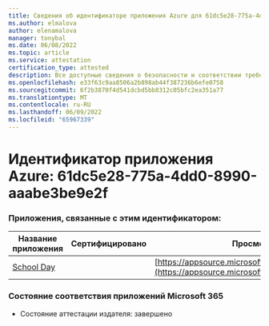 ```yaml
---
title: Сведения об идентификаторе приложения Azure для 61dc5e28-775a-4dd0-8990-aaabe3be9e2f
ms.author: elmalova
author: elenamalova
manager: tonybal
ms.date: 06/08/2022
ms.topic: article
ms.service: attestation
certification_type: attested
description: Все доступные сведения о безопасности и соответствии требованиям для 61dc5e28-775a-4dd0-8990-aaabe3be9e2f.
ms.openlocfilehash: e33f63c9aa8506a2b898ab44f387236b6efe0758
ms.sourcegitcommit: 6f2b3870f4d541dcbd5bb8312c05bfc2ea351a77
ms.translationtype: MT
ms.contentlocale: ru-RU
ms.lasthandoff: 06/09/2022
ms.locfileid: "65967339"
---
```

# <a name="azure-app-id-61dc5e28-775a-4dd0-8990-aaabe3be9e2f"></a>Идентификатор приложения Azure: 61dc5e28-775a-4dd0-8990-aaabe3be9e2f


### <a name="apps-associated-with-this-id"></a>Приложения, связанные с этим идентификатором:
| **Название приложения** | **Сертифицировано** | **Просмотр в AppSource** |
|--------------|---------------|-----------------------|
| [School Day](../forward/WA200001430.md) |  | [https://appsource.microsoft.com/product/office/WA200001430](https://appsource.microsoft.com/product/office/WA200001430) |

### <a name="microsoft-365-app-compliance-status"></a>Состояние соответствия приложений Microsoft 365
- Состояние аттестации издателя: завершено
